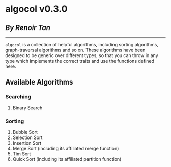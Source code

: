 # algocol v0.3.0

## *By Renoir Tan*

--------------------------------------------------------------------------------

`algocol` is a collection of helpful algorithms, including sorting algorithms,
graph-traversal algorithms and so on. These algorithms have been designed to
be generic over different types, so that you can throw in any type which
implements the correct traits and use the functions defined here.

## Available Algorithms

### Searching

1. Binary Search

### Sorting

1. Bubble Sort
2. Selection Sort
3. Insertion Sort
4. Merge Sort (including its affiliated merge function)
5. Tim Sort
6. Quick Sort (including its affiliated partition function)
